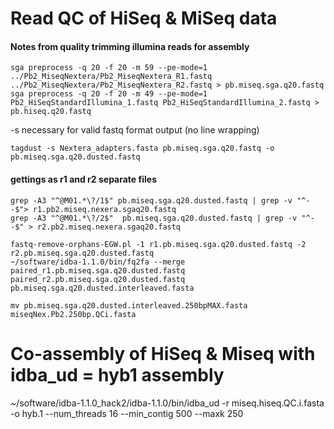 # Read QC of HiSeq & MiSeq data
#### Notes from quality trimming illumina reads for assembly
```
sga preprocess -q 20 -f 20 -m 59 --pe-mode=1 ../Pb2_MiseqNextera/Pb2_MiseqNextera_R1.fastq ../Pb2_MiseqNextera/Pb2_MiseqNextera_R2.fastq > pb.miseq.sga.q20.fastq
sga preprocess -q 20 -f 20 -m 49 --pe-mode=1 Pb2_HiSeqStandardIllumina_1.fastq Pb2_HiSeqStandardIllumina_2.fastq > pb.hiseq.q20.fastq
```
-s necessary for valid fastq format output (no line wrapping)
```
tagdust -s Nextera_adapters.fasta pb.miseq.sga.q20.fastq -o pb.miseq.sga.q20.dusted.fastq
```
#### gettings as r1 and r2 separate files
```
grep -A3 "^@M01.*\?/1$" pb.miseq.sga.q20.dusted.fastq | grep -v "^--$"> r1.pb2.miseq.nexera.sgaq20.fastq
grep -A3 "^@M01.*\?/2$"  pb.miseq.sga.q20.dusted.fastq | grep -v "^--$" > r2.pb2.miseq.nexera.sgaq20.fastq

fastq-remove-orphans-EGW.pl -1 r1.pb.miseq.sga.q20.dusted.fastq -2 r2.pb.miseq.sga.q20.dusted.fastq
~/software/idba-1.1.0/bin/fq2fa --merge paired_r1.pb.miseq.sga.q20.dusted.fastq paired_r2.pb.miseq.sga.q20.dusted.fastq pb.miseq.sga.q20.dusted.interleaved.fasta

mv pb.miseq.sga.q20.dusted.interleaved.250bpMAX.fasta miseqNex.Pb2.250bp.QCi.fasta
```

# Co-assembly of HiSeq & Miseq with idba_ud = hyb1 assembly
~/software/idba-1.1.0_hack2/idba-1.1.0/bin/idba_ud -r miseq.hiseq.QC.i.fasta -o hyb.1 --num_threads 16 --min_contig 500 --maxk 250
